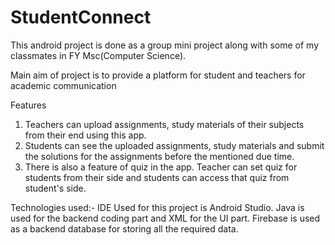 # StudentConnect

This android project is done as a group mini project along with some of my classmates in FY Msc(Computer Science).

Main aim of project is to provide a platform for student and teachers for academic communication

Features
1) Teachers can upload assignments, study materials of their subjects from their end using this app.
2) Students can see the uploaded assignments, study materials and submit the solutions for the assignments before the mentioned due time.
3) There is also a feature of quiz in the app. Teacher can set quiz for students from their side and students can access that quiz from student's side.

Technologies used:- IDE Used for this project is Android Studio. Java is used for the backend coding part and XML for the UI part. Firebase is used as a backend database for storing all the required data.
